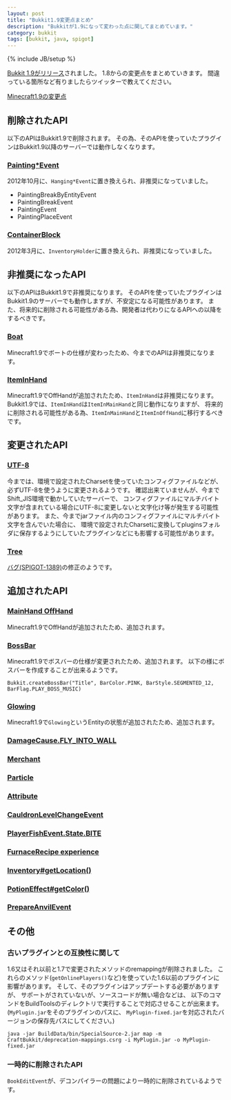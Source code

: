 ```yaml
---
layout: post
title: "Bukkit1.9変更点まとめ"
description: "Bukkitが1.9になって変わった点に関してまとめています。"
category: bukkit
tags: [bukkit, java, spigot]
---
```

{% include JB/setup %}

[Bukkit 1.9がリリース](https://www.spigotmc.org/threads/127186/)されました。
1.8からの変更点をまとめていきます。
間違っている箇所など有りましたらツイッターで教えてください。

[Minecraft1.9の変更点](http://minecraft-ja.gamepedia.com/1.9)

## 削除されたAPI

以下のAPIはBukkit1.9で削除されます。
その為、そのAPIを使っていたプラグインはBukkit1.9以降のサーバーでは動作しなくなります。

### [Painting*Event](https://hub.spigotmc.org/stash/projects/SPIGOT/repos/bukkit/commits/41a3f82c17d75416a4d75802188b170e8bf113fb)

2012年10月に、`Hanging*Event`に置き換えられ、非推奨になっていました。

* PaintingBreakByEntityEvent
* PaintingBreakEvent
* PaintingEvent
* PaintingPlaceEvent

### [ContainerBlock](https://hub.spigotmc.org/stash/projects/SPIGOT/repos/bukkit/commits/b2aefa586cd89d2ed985223f54354714a814dc5e)

2012年3月に、`InventoryHolder`に置き換えられ、非推奨になっていました。

## 非推奨になったAPI

以下のAPIはBukkit1.9で非推奨になります。
そのAPIを使っていたプラグインはBukkit1.9のサーバーでも動作しますが、不安定になる可能性があります。
また、将来的に削除される可能性がある為、開発者は代わりになるAPIへの以降をするべきです。

### [Boat](https://hub.spigotmc.org/stash/projects/SPIGOT/repos/bukkit/commits/2360673e9a96f6a7e8d7414c8914b578ed5d1a89)

Minecraft1.9でボートの仕様が変わったため、今までのAPIは非推奨になります。

### [ItemInHand](https://hub.spigotmc.org/stash/projects/SPIGOT/repos/bukkit/commits/b25ddcf477fb80bbe3888571a7a4b926625b13b9)

Minecraft1.9でOffHandが追加されたため、`ItemInHand`は非推奨になります。
Bukkit1.9では、`ItemInHand`は`ItemInMainHand`と同じ動作になりますが、
将来的に削除される可能性がある為、`ItemInMainHand`と`ItemInOffHand`に移行するべきです。

## 変更されたAPI

### [UTF-8](https://hub.spigotmc.org/stash/projects/SPIGOT/repos/bukkit/commits/5b60dc50cf3f47939be988edf358572db6cea6d4)

今までは、環境で設定されたCharsetを使っていたコンフィグファイルなどが、必ずUTF-8を使うように変更されるようです。
確認出来ていませんが、今までShift_JIS環境で動かしていたサーバーで、
コンフィグファイルにマルチバイト文字が含まれている場合にUTF-8に変更しないと文字化け等が発生する可能性があります。
また、今までjarファイル内のコンフィグファイルにマルチバイト文字を含んでいた場合に、
環境で設定されたCharsetに変換してpluginsフォルダに保存するようにしていたプラグインなどにも影響する可能性があります。

### [Tree](https://hub.spigotmc.org/stash/projects/SPIGOT/repos/bukkit/commits/53330e8c39afd318532f477d6e0e07add4ab8ace)

[バグ(SPIGOT-1389)](https://hub.spigotmc.org/jira/browse/SPIGOT-1389)の修正のようです。

## 追加されたAPI

### [MainHand OffHand](https://hub.spigotmc.org/stash/projects/SPIGOT/repos/bukkit/commits/b25ddcf477fb80bbe3888571a7a4b926625b13b9)

Minecraft1.9でOffHandが追加されたため、追加されます。

### [BossBar](https://hub.spigotmc.org/stash/projects/SPIGOT/repos/bukkit/commits/c464ecaa563fe7f768df74420e4ace1be6c054a6)

Minecraft1.9でボスバーの仕様が変更されたため、追加されます。
以下の様にボスバーを作成することが出来るようです。

```
Bukkit.createBossBar("Title", BarColor.PINK, BarStyle.SEGMENTED_12, BarFlag.PLAY_BOSS_MUSIC)
```

### [Glowing](https://hub.spigotmc.org/stash/projects/SPIGOT/repos/bukkit/commits/298c819f609cb68e9b4a8df56209446b3512c771)

Minecraft1.9で`Glowing`というEntityの状態が追加されたため、追加されます。

### [DamageCause.FLY_INTO_WALL](https://hub.spigotmc.org/stash/projects/SPIGOT/repos/bukkit/commits/c633591e52e0ecd4f4d146ebd8231659b4b87479)

### [Merchant](https://hub.spigotmc.org/stash/projects/SPIGOT/repos/bukkit/commits/972b9fea86022c4136504fbd3ac9c00070b96baa)

### [Particle](https://hub.spigotmc.org/stash/projects/SPIGOT/repos/bukkit/commits/cc17cf177617cb57951a405725cba59b5244acec)

### [Attribute](https://hub.spigotmc.org/stash/projects/SPIGOT/repos/bukkit/commits/159053bc7585980583ee76354e1a40448cb45d75)

### [CauldronLevelChangeEvent](https://hub.spigotmc.org/stash/projects/SPIGOT/repos/bukkit/commits/5ffd23921010df307d30533473ef3c7e85fc5ad6)

### [PlayerFishEvent.State.BITE](https://hub.spigotmc.org/stash/projects/SPIGOT/repos/bukkit/commits/e159720a91b50d01410eea84650e9546f93421e4)

### [FurnaceRecipe experience](https://hub.spigotmc.org/stash/projects/SPIGOT/repos/bukkit/commits/ce26a2e06af5a8c0645d93ccd73d893fc2ef3c48)

### [Inventory#getLocation()](https://hub.spigotmc.org/stash/projects/SPIGOT/repos/bukkit/commits/4a2f5900611095e0c35fc838ae62606b23537cce)

### [PotionEffect#getColor()](https://hub.spigotmc.org/stash/projects/SPIGOT/repos/bukkit/commits/2369bd410e3b2f8ccac90838ffb2eff4096746ec)

### [PrepareAnvilEvent](https://hub.spigotmc.org/stash/projects/SPIGOT/repos/bukkit/commits/56ac4a8769e1bed2b86cf28bc9e653740ef01251)

## その他

### 古いプラグインとの互換性に関して

1.6又はそれ以前と1.7で変更されたメソッドのremappingが削除されました。
これらのメソッド(`getOnlinePlayers()`など)を使っていた1.6以前のプラグインに影響があります。
そして、そのプラグインはアップデートする必要がありますが、
サポートがされていないが、ソースコードが無い場合などは、
以下のコマンドをBuildToolsのディレクトリで実行することで対応させることが出来ます。
(`MyPlugin.jar`をそのプラグインのパスに、
  `MyPlugin-fixed.jar`を対応されたバージョンの保存先パスにしてください。)

```
java -jar BuildData/bin/SpecialSource-2.jar map -m CraftBukkit/deprecation-mappings.csrg -i MyPlugin.jar -o MyPlugin-fixed.jar
```

### 一時的に削除されたAPI

`BookEditEvent`が、デコンパイラーの問題により一時的に削除されているようです。
